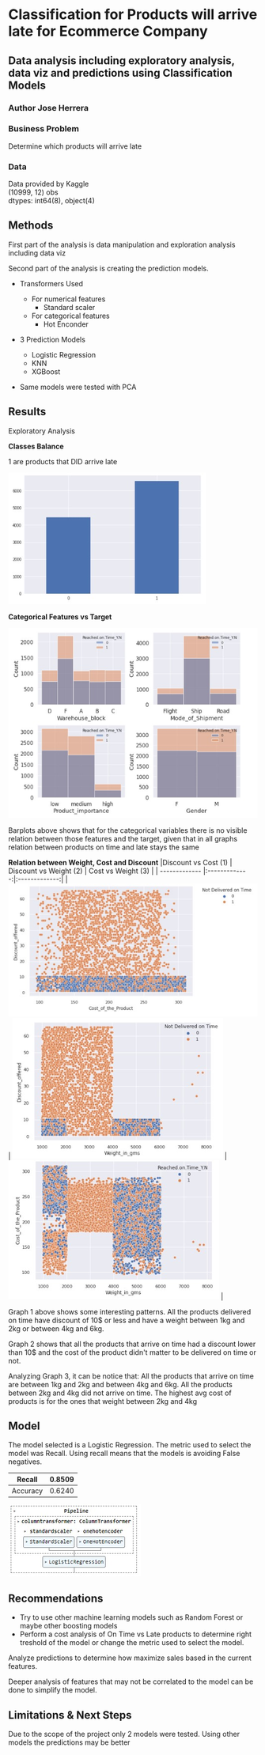 # Classification for Products will arrive late for Ecommerce Company

## Data analysis including exploratory analysis, data viz and predictions using Classification Models

### Author Jose Herrera

### Business Problem

Determine which products will arrive late

### Data
Data provided by Kaggle  
(10999, 12) obs  
dtypes: int64(8), object(4)

## Methods

First part of the analysis is data manipulation and exploration analysis including data viz  

Second part of the analysis is creating the prediction models.  


* Transformers Used
  * For numerical features
    * Standard scaler
  * For categorical features
    * Hot Enconder


* 3 Prediction Models
  * Logistic Regression
  * KNN
  * XGBoost
* Same models were tested with PCA
 
 
## Results
Exploratory Analysis

**Classes Balance**

1 are products that DID arrive late

 ![Classes_Balance.jpg](Classes_Balance.jpg)
 
 **Categorical Features vs Target**
 
  ![Categorical_Variables.jpg](Categorical_Variables.jpg)
 
  Barplots above shows that for the categorical variables there is no visible relation between those features and the target, given that in all graphs relation between products on time and late stays the same
 
  **Relation between Weight, Cost and Discount**
|Discount vs Cost (1) | Discount vs Weight (2) | Cost vs Weight (3) |
| ------------- |:-------------:|:-------------:|
|  ![Discount_vs_Cost.jpg](Discount_vs_Cost.jpg)     | ![Discount_vs_Weight.jpg](Discount_vs_Weight.jpg)   | ![Cost_vs_Weight.jpg](Cost_vs_Weight.jpg)     |
  
Graph 1 above shows some interesting patterns. All the products delivered on time have discount of 10$ or less and have a weight between 1kg and 2kg or between 4kg and 6kg.

Graph 2 shows that all the products that arrive on time had a discount lower than 10$ and the cost of the product didn't matter to be delivered on time or not.

Analyzing Graph 3, it can be notice that:
All the products that arrive on time are between 1kg and 2kg and between 4kg and 6kg.
All the products between 2kg and 4kg did not arrive on time.
The highest avg cost of products is for the ones that weight between 2kg and 4kg



  
## Model
The model selected is a Logistic Regression. The metric used to select the model was Recall.
Using recall means that the models is avoiding False negatives.

|Recall | 0.8509 | 
| ------------- |:-------------:|
| Accuracy    |0.6240

![Logistic_Regression.jpg](Logistic_Regression.jpg)




## Recommendations

* Try to use other machine learning models such as Random Forest or maybe other boosting models
* Perform a cost analysis of On Time vs Late products to determine right treshold of the model or change the metric used to select the model.

Analyze predictions to determine how maximize sales based in the current features.  

Deeper analysis of features that may not be correlated to the model can be done to simplify the model.


## Limitations & Next Steps
Due to the scope of the project only 2 models were tested. Using other models the predictions may be better
